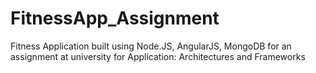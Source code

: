 # FitnessApp_Assignment
Fitness Application built using Node.JS, AngularJS, MongoDB for an assignment at university for Application: Architectures and Frameworks
